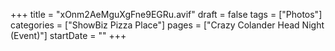 +++
title = "xOnm2AeMguXgFne9EGRu.avif"
draft = false
tags = ["Photos"]
categories = ["ShowBiz Pizza Place"]
pages = ["Crazy Colander Head Night (Event)"]
startDate = ""
+++
